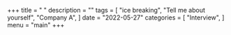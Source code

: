 +++
title = " "
description = ""
tags = [
    "ice breaking",
    "Tell me about yourself",
    "Company A",
]
date = "2022-05-27"
categories = [
    "Interview",
]
menu = "main"
+++

